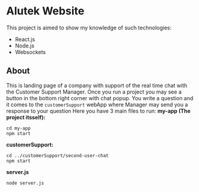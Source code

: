 # Alutek Website
This project is aimed to show my knowledge of such technologies:
- React.js
- Node.js
- Websockets

## About
This is landing page of a company with support of the real time chat with the Customer Support Manager. Once you run a project you may see a button in the bottom right corner with chat popup. 
You write a question and it comes to the `customerSupport` webApp where Manager may send you a response to your question
Here you have 3 main files to run:
**my-app (The project itsself):**
```
cd my-app
npm start
```
**customerSupport:**
```
cd ../customerSupport/second-user-chat
npm start
```
**server.js**
```
node server.js
```
